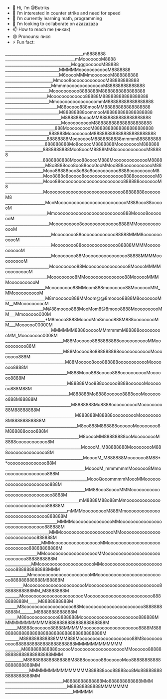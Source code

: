 - 👋 Hi, I’m @Butriks
- 👀 I’m interested in counter strike and need for speed
- 🌱 I’m currently learning math, programming 
- 💞️ I’m looking to collaborate on azazazaza
- 📫 How to reach me (никак)
- 😄 Pronouns: пися
- ⚡ Fun fact: 

_______________________________________m8888888
___________________________________mMoooooooM8888
_________________________________MogggooooooM88888
___________________________MMMMMoooooooooooM8888888
___________________________M6ooooMMMmoooooooM888888888
________________________Mmooo8oooooooooooooM88888888888
_______________________MmmmooooooooooooooM88888888888888
______________________Moooooooooo8888888M8888888888888888
_____________________Mooooooooooooo88888M88888888888888888
______________________MmooooooooooooooommM88888888888888888
__________________________M88ooooo888mooMM88888888888888888
___________________________M88888888oommooM88888888888888888
____________________________M888888ooooMM8888888888888888888
____________________________MooooooooooM888888888888888888888
_________________________888MoooooooooM8888888888888888888888
______________________888888MooooooooM88888888888888888888888
_____________________88888888MoooooooM8888888888mmmm888888888
____________________888888888Mo8oooooM8888888MooooooooM888888
___________________8888888888Moo8oooM8888MM8ooooooooooooM88888
___________________8888888888Mooo88ooooM888MoooooooooooooM8888
____________________M8o8888ooo8oo88ooo0ooMMoo888oooooooooooM88
___________________Mooo88888ooo8o88o8oooooooooo8888oooooooooM8
___________________Moo8888o8ooooo8ooooooooooooooo8888ooooooooM8
___________________Mooo88oooooooooooooooooooooooo888888oooooooM8
___________________Mooooooooooooooooooooooooooooo88888888ooooooM8
____________________MooMooooooooooooooooooooooooooM888ooo88oooooM
_____________________Mmoooooooooooooooooooooooooo888Moooo8oooooooM
______________________Moooooooooo8oooooooooooooo8888MMooooooooooooM
_______________________Moooooooo88ooooooooooooo88888MMM8oooooooooooM
_______________________Moooooooo88oooooooooooooo88888MMMMoooooooooooM
_______________________Moooooooo88Moooooooooooooooo88888MMMMoooooooooM
______________________Mooooooooo88Moooooooooooooooo8MooooMMMMoooooooooM
_____________________Mooooooooo8MMooooooooooooooo88MoooooMMMMooooooooooM
____________________Mooooooooo88MMoom888mooooooo88MooooooMM_MMooooooooooM
____________________M8moooooo888MMoom@@8moooo8888M8oooooooMM__MMoooooooooM
___________________M@88moooo888MooMom8@8mooo8888MoooooooooMM___Mmoooooo000M
____________________*M8mooo8888MooooMm8mooo888M888ooooooooMM___Moooooo00000M
_______________________MMMMMM8888oooooMMmmmmM88888oooooooooMM_Moooooooo0008M
_____________________________M88Moooooo8888888888oooooooooooMMoooooooooo88M
_____________________________M88Mooooo8o888888888ooooooooooooMoooooooo888M
______________________________M88Mooooo8ooo888888oooooooooooMooooooo8888M
_______________________________M888Mooo888ooooo888ooooooooooMoooooo8888M
_______________________________M88888Moo888oooooo8888ooooooMooooooo888M88M
________________________________M888888Mo8888oooooo8888oooMooooooo888M88888M
_________________________________M8888888Mo8888ooooooooooMoooooooo88M88888888M
___________________________________M888888M88888oooooooooMoooooooo8M88888888888M
____________________________________M8oo888M888888ooooooMoooooooo8M888888oooo888M
_____________________________________M8ooooMM88888888ooMooooooooM8888oooooooooooo8M
______________________________________MooooM_M88888888MooooooooM888ooooooooooooooo8M
_______________________________________MooooM_M888888Mooooooo8M88**ooooooooooooooo88M
________________________________________MooooM_mmmmmmMoooooo8Mmooooooooooooooooo888M
_________________________________________MoooQooommmmMoooMMooooooooooooooooooooooo888M
________________________________________MM88ooo8ooooMMMooooooooooooooooooooooooooooo8888M
_____________________________________mM8888M88o88mMmooooooooooooooooooooooooooooo88888M
_______________________________mMMMoooooooooM888Mmooooooooooooooooooooooooooooo888888M
__________________________MMMMoooooooooooooooMMooooooooooooooooooooooooooooooo888888M
______________________MMMooooooooooooooooooooMMooooooooooooooooooooooooooo888888M
__________________MMMooooooooooooooooooMMooooooooooooooooooooooooooooo88888888888M
________________MMooooooooooooooooooooMMooooooooooooooooooooooooooooo8888888888M
_____________MMoooooooooooooooooooooMMooooooooooooooooooooooooooo888888888888MMM
___________MmoooooooooooooooooooooMMoooooooooooooooooooooooooo888888888888M88888M
_________MooooooooooooooooooooooMooooooooooooooooooooooooooo88888888888MM_M8888888M
_______MoooooooooooooooooooooooMooooooooooooooooooooooooo8888888888M_____M8888888888M
______M8ooooooooooooooooooo88Mooooooooooooooooooooooo88888888888M_______M8888888888888M
______M88oooooooooooo8888888Moooooooooooooooooooooo888888MMMMMMMMMMMM888888888888888888888M
______M8888ooooooo88888MMMMMooooooooooooooooooooo8888M888888888888888888888888888888888888888M
_______M888888888888MMM888Moooooooooooooooooooo88M8ooooooooooo8888888888888888888888MMMMMMMMMMMM
________M888888888888oooooMoooooooooooooooooooMMoooooo8888888888888888888888MMM
_________M8888888888888888M8888oooooo88ooooooMoo888888888888888888888MM
____________MMMMMMMMMMMMMMM888888ooo88888oo8Mo888888888888888888MM
_____________________________M8888888888888Mo888888888888MMM
_______________________________M88888888888MMMMMMM
__________________________________MMMMM
<!---
Butriks/Butriks is a ✨ special ✨ repository because its `README.md` (this file) appears on your GitHub profile.
You can click the Preview link to take a look at your changes.
--->
